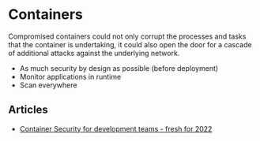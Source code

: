 # Containers

Compromised containers could not only corrupt the processes and tasks that the container is undertaking, it could also 
open the door for a cascade of additional attacks against the underlying network.

* As much security by design as possible (before deployment)
* Monitor applications in runtime
* Scan everywhere

## Articles

* [Container Security for development teams - fresh for 2022](https://snyk.io/learn/container-security/)



